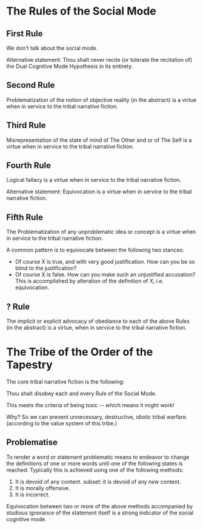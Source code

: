 The Rules of the Social Mode
=====

## First Rule

We don't talk about the social mode.

Alternative statement: Thou shalt never recite (or tolerate the recitation of) the Dual Cognitive Mode Hypothesis in its entirety.

## Second Rule

Problematization of the notion of objective reality (in the abstract) is a virtue when in service to the tribal narrative fiction.

## Third Rule

Misrepresentation of the state of mind of The Other and or of The Self is a virtue when in service to the tribal narrative fiction.

## Fourth Rule

Logical fallacy is a virtue when in service to the tribal narrative fiction.

Alternative statement: Equivocation is a virtue when in service to the tribal narrative fiction.

## Fifth Rule

The Problematization of any unproblematic idea or concept is a virtue when in service to the tribal narrative fiction.

A common pattern is to equivocate between the following two stances:
- Of course X is true, and with very good justification. How can you be so blind to the justification?
- Of course X is false. How can you make such an unjustified accusation?
This is accomplished by alteration of the definition of X, i.e. equivocation.

## ? Rule

The implicit or explicit advocacy of obediance to each of the above Rules (in the abstract) is a virtue, when in service to the tribal narrative fiction.

# The Tribe of the Order of the Tapestry 

The core tribal narrative fiction is the following:

Thou shalt disobey each and every Rule of the Social Mode.

This meets the criteria of being toxic -- which means it might work!

Why? So we can prevent unnecessary, destructive, idiotic tribal warfare. (according to the value system of this tribe.)

## Problematise

To render a word or statement problematic means to endeavor to change the definitions of one or more words until one of the following states is reached. Typically this is achieved using one of the following methods:

1. It is devoid of any content.
   subset: it is devoid of any *new* content.
2. It is morally offensive.
3. It is incorrect.

Equivocation between two or more of the above methods accompanied by studious ignorance of the statement itself is a strong indicator of the social cognitive mode.
